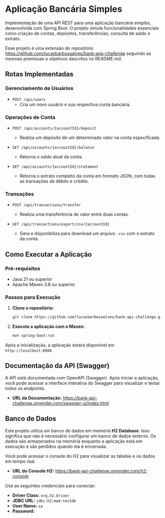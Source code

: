 # Aplicação Bancária Simples

Implementação de uma API REST para uma aplicação bancária simples, desenvolvida com Spring Boot. O projeto simula funcionalidades essenciais como criação de contas, depósitos, transferências, consulta de saldo e extrato.

Esse projeto é uma extensão do repositório https://github.com/lucasbarbosaalves/bank-app-challenge seguindo as mesmas premissas e objetivos descritos no README.md.

## Rotas Implementadas

### Gerenciamento de Usuários

*   `POST /api/users`
    *   Cria um novo usuário e sua respectiva conta bancária.

### Operações de Conta

*   `POST /api/accounts/{accountId}/deposit`
    *   Realiza um depósito de um determinado valor na conta especificada.

*   `GET /api/accounts/{accountId}/balance`
    *   Retorna o saldo atual da conta.

*   `GET /api/accounts/{accountId}/statement`
    *   Retorna o extrato completo da conta em formato JSON, com todas as transações de débito e crédito.

### Transações

*   `POST /api/transactions/transfer`
    *   Realiza uma transferência de valor entre duas contas.

*   `GET /api/transactions/export/csv/{accountId}`
    *   Gera e disponibiliza para download um arquivo `.csv` com o extrato da conta.

## Como Executar a Aplicação

### Pré-requisitos

*   Java 21 ou superior
*   Apache Maven 3.8 ou superior

### Passos para Execução

1.  **Clone o repositório:**
    ```bash
    git clone https://github.com/lucasbarbosaalves/bank-api-challenge.git
    ```

2. **Execute a aplicação com o Maven:**
    ```bash
    mvn spring-boot:run
    ```

Após a inicialização, a aplicação estará disponível em `http://localhost:8080`.

## Documentação da API (Swagger) 

A API está documentada com OpenAPI (Swagger). Após iniciar a aplicação, você pode acessar a interface interativa do Swagger para visualizar e testar todos os endpoints.

*   **URL da Documentação:** https://bank-api-challenge.onrender.com/swagger-ui/index.html

## Banco de Dados

Este projeto utiliza um banco de dados em memória **H2 Database**. Isso significa que não é necessário configurar um banco de dados externo. Os dados são armazenados na memória enquanto a aplicação está em execução e são perdidos quando ela é encerrada.

Você pode acessar o console do H2 para visualizar as tabelas e os dados em tempo real.

*   **URL do Console H2:** https://bank-api-challenge.onrender.com/h2-console

Use as seguintes credenciais para conectar:

*   **Driver Class:** `org.h2.Driver`
*   **JDBC URL:** `jdbc:h2:mem:testdb`
*   **User Name:** `sa`
*   **Password:** 